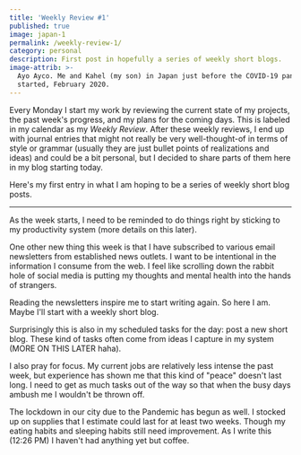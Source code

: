 ```yaml
---
title: 'Weekly Review #1'
published: true
image: japan-1
permalink: /weekly-review-1/
category: personal
description: First post in hopefully a series of weekly short blogs.
image-attrib: >-
  Ayo Ayco. Me and Kahel (my son) in Japan just before the COVID-19 pandemic
  started, February 2020.
---
```

Every Monday I start my work by reviewing the current state of my projects, the past week's progress, and my plans for the coming days. This is labeled in my calendar as my *Weekly Review*. After these weekly reviews, I end up with journal entries that might not really be very well-thought-of in terms of style or grammar (usually they are just bullet points of realizations and ideas) and could be a bit personal, but I decided to share parts of them here in my blog starting today.<!--more-->

Here's my first entry in what I am hoping to be a series of weekly short blog posts.

-----

As the week starts, I need to be reminded to do things right by sticking to my productivity system (more details on this later).

One other new thing this week is that I have subscribed to various email newsletters from established news outlets. I want to be intentional in the information I consume from the web. I feel like scrolling down the rabbit hole of social media is putting my thoughts and mental health into the hands of strangers.

Reading the newsletters inspire me to start writing again. So here I am. Maybe I'll start with a weekly short blog.

Surprisingly this is also in my scheduled tasks for the day: post a new short blog. These kind of tasks often come from ideas I capture in my system (MORE ON THIS LATER haha).

<!-- Now I think about the Gospel--maybe because I have also been reading more Scripture and commentaries, with which by the way, I find Ligonier ministries (by RC Sproul et. al) so helpful. First, I think about the wonders of Christ's work on the cross. The Bible says he died for us when we were still unbelieving sinners (a picture of how he expects us to love even our enemies as well). What assurance this brings to us: that the salvation God offers doesn't depend on our works. -->

<!-- Yet still, doubt sometimes find its way into my mind, that this has become a constant prayer for me: that God help me overcome my unbelief. -->

I also pray for focus. My current jobs are relatively less intense the past week, but experience has shown me that this kind of "peace" doesn't last long. I need to get as much tasks out of the way so that when the busy days ambush me I wouldn't be thrown off.

The lockdown in our city due to the Pandemic has begun as well. I stocked up on supplies that I estimate could last for at least two weeks. Though my eating habits and sleeping habits still need improvement. As I write this (12:26 PM) I haven't had anything yet but coffee.

<!-- I still slept late last night due to *Monday anxieties*, which I need to address sooner. In my mind, I know that I need to fully trust God… and this should translate to being able to let go and fully rest on Sunday nights. It feels like taking a dive and closing my eyes and waking up on the swimming pool full of tasks for the week. I need to learn to trust God and let go. -->
